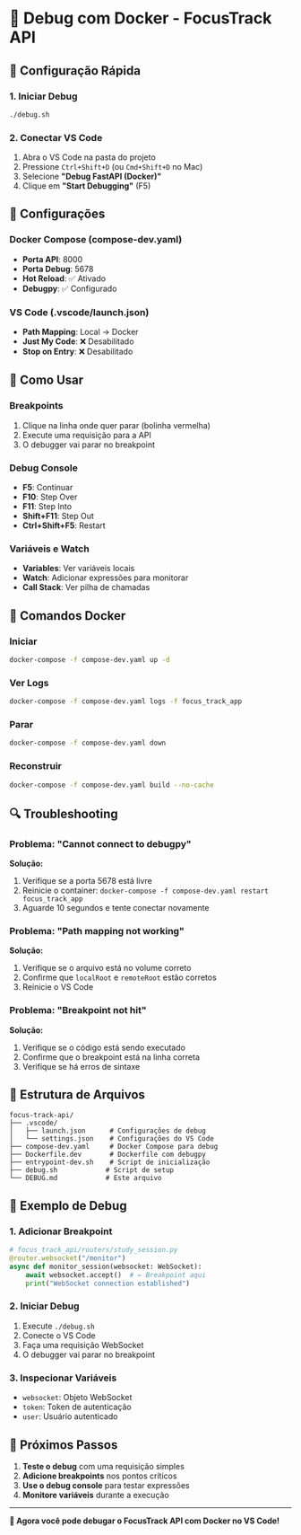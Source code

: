 # 🐛 Debug com Docker - FocusTrack API

## 🚀 Configuração Rápida

### 1. Iniciar Debug
```bash
./debug.sh
```

### 2. Conectar VS Code
1. Abra o VS Code na pasta do projeto
2. Pressione `Ctrl+Shift+D` (ou `Cmd+Shift+D` no Mac)
3. Selecione **"Debug FastAPI (Docker)"**
4. Clique em **"Start Debugging"** (F5)

## 🔧 Configurações

### Docker Compose (compose-dev.yaml)
- **Porta API**: 8000
- **Porta Debug**: 5678
- **Hot Reload**: ✅ Ativado
- **Debugpy**: ✅ Configurado

### VS Code (.vscode/launch.json)
- **Path Mapping**: Local → Docker
- **Just My Code**: ❌ Desabilitado
- **Stop on Entry**: ❌ Desabilitado

## 🎯 Como Usar

### Breakpoints
1. Clique na linha onde quer parar (bolinha vermelha)
2. Execute uma requisição para a API
3. O debugger vai parar no breakpoint

### Debug Console
- **F5**: Continuar
- **F10**: Step Over
- **F11**: Step Into
- **Shift+F11**: Step Out
- **Ctrl+Shift+F5**: Restart

### Variáveis e Watch
- **Variables**: Ver variáveis locais
- **Watch**: Adicionar expressões para monitorar
- **Call Stack**: Ver pilha de chamadas

## 🐳 Comandos Docker

### Iniciar
```bash
docker-compose -f compose-dev.yaml up -d
```

### Ver Logs
```bash
docker-compose -f compose-dev.yaml logs -f focus_track_app
```

### Parar
```bash
docker-compose -f compose-dev.yaml down
```

### Reconstruir
```bash
docker-compose -f compose-dev.yaml build --no-cache
```

## 🔍 Troubleshooting

### Problema: "Cannot connect to debugpy"
**Solução:**
1. Verifique se a porta 5678 está livre
2. Reinicie o container: `docker-compose -f compose-dev.yaml restart focus_track_app`
3. Aguarde 10 segundos e tente conectar novamente

### Problema: "Path mapping not working"
**Solução:**
1. Verifique se o arquivo está no volume correto
2. Confirme que `localRoot` e `remoteRoot` estão corretos
3. Reinicie o VS Code

### Problema: "Breakpoint not hit"
**Solução:**
1. Verifique se o código está sendo executado
2. Confirme que o breakpoint está na linha correta
3. Verifique se há erros de sintaxe

## 📁 Estrutura de Arquivos

```
focus-track-api/
├── .vscode/
│   ├── launch.json      # Configurações de debug
│   └── settings.json    # Configurações do VS Code
├── compose-dev.yaml     # Docker Compose para debug
├── Dockerfile.dev       # Dockerfile com debugpy
├── entrypoint-dev.sh    # Script de inicialização
├── debug.sh            # Script de setup
└── DEBUG.md            # Este arquivo
```

## 🎯 Exemplo de Debug

### 1. Adicionar Breakpoint
```python
# focus_track_api/routers/study_session.py
@router.websocket("/monitor")
async def monitor_session(websocket: WebSocket):
    await websocket.accept()  # ← Breakpoint aqui
    print("WebSocket connection established")
```

### 2. Iniciar Debug
1. Execute `./debug.sh`
2. Conecte o VS Code
3. Faça uma requisição WebSocket
4. O debugger vai parar no breakpoint

### 3. Inspecionar Variáveis
- `websocket`: Objeto WebSocket
- `token`: Token de autenticação
- `user`: Usuário autenticado

## 🚀 Próximos Passos

1. **Teste o debug** com uma requisição simples
2. **Adicione breakpoints** nos pontos críticos
3. **Use o debug console** para testar expressões
4. **Monitore variáveis** durante a execução

---

**🎉 Agora você pode debugar o FocusTrack API com Docker no VS Code!** 